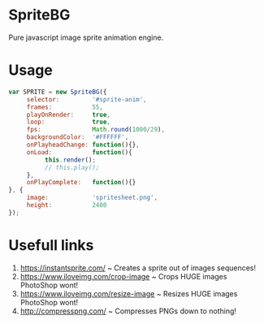 # SpriteBG
Pure javascript image sprite animation engine.

# Usage
```javascript
var SPRITE = new SpriteBG({
     selector:         '#sprite-anim',
     frames:           55,
     playOnRender:     true,
     loop:             true,
     fps:              Math.round(1000/29),
     backgroundColor:  '#FFFFFF',
     onPlayheadChange: function(){},
     onLoad:           function(){
          this.render();
          // this.play();
     },
     onPlayComplete:   function(){}
}, {
     image:            'spritesheet.png',
     height:           2400
});
```

# Usefull links
1. https://instantsprite.com/ ~ Creates a sprite out of images sequences!
2. https://www.iloveimg.com/crop-image ~ Crops HUGE images PhotoShop wont!
3. https://www.iloveimg.com/resize-image ~ Resizes HUGE images PhotoShop wont!
4. http://compresspng.com/ ~ Compresses PNGs down to nothing!
